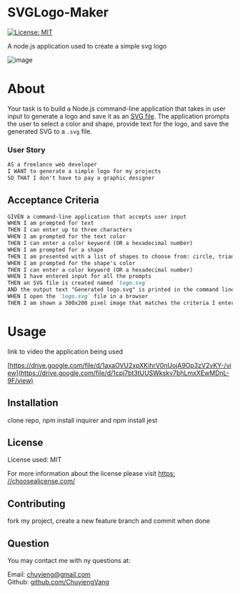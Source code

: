 # SVGLogo-Maker

 [![License: MIT](https://img.shields.io/badge/License-MIT-yellow.svg)](https://opensource.org/licenses/MIT)

 A node.js application used to create a simple svg logo

 ![image](https://github.com/ChuyiengVang/READMEgenerator/assets/124082784/89b032b9-f9fc-407e-9a62-fc2322e2eef4)

# About

Your task is to build a Node.js command-line application that takes in user input to generate a logo and save it as an [SVG file](https://en.wikipedia.org/wiki/Scalable_Vector_Graphics). The application prompts the user to select a color and shape, provide text for the logo, and save the generated SVG to a `.svg` file.

### User Story

```md
AS a freelance web developer
I WANT to generate a simple logo for my projects
SO THAT I don't have to pay a graphic designer
```

## Acceptance Criteria

```md
GIVEN a command-line application that accepts user input
WHEN I am prompted for text
THEN I can enter up to three characters
WHEN I am prompted for the text color
THEN I can enter a color keyword (OR a hexadecimal number)
WHEN I am prompted for a shape
THEN I am presented with a list of shapes to choose from: circle, triangle, and square
WHEN I am prompted for the shape's color
THEN I can enter a color keyword (OR a hexadecimal number)
WHEN I have entered input for all the prompts
THEN an SVG file is created named `logo.svg`
AND the output text "Generated logo.svg" is printed in the command line
WHEN I open the `logo.svg` file in a browser
THEN I am shown a 300x200 pixel image that matches the criteria I entered
```

# Usage

link to video the application being used

[https://drive.google.com/file/d/1axaOVU2xpXKihrV0nUojA9Op3zV2vKY-/view](https://drive.google.com/file/d/1cpj7bt3tUUSWkskv7bhLmxXEwMDnL-9F/view)

## Installation

clone repo, npm install inquirer and npm install jest

## License

  License used: MIT

  For more information about the license please visit [https: //choosealicense.com/](https://choosealicense.com/)

## Contributing
  
  fork my project, create a new feature branch and commit when done

## Question

  You may contact me with ny questions at:
  
  Email: [chuyieng@gmail.com	](chuyieng@gmail.com	)<br>
  Github: [github.com/ChuyiengVang](https://github.com/ChuyiengVang)
